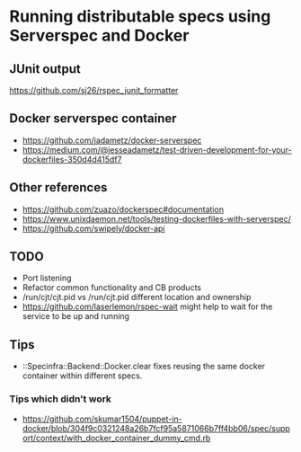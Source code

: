 # Running distributable specs using Serverspec and Docker


## JUnit output

https://github.com/sj26/rspec_junit_formatter

## Docker serverspec container

* https://github.com/jadametz/docker-serverspec
* https://medium.com/@jesseadametz/test-driven-development-for-your-dockerfiles-350d4d415df7


## Other references
* https://github.com/zuazo/dockerspec#documentation
* https://www.unixdaemon.net/tools/testing-dockerfiles-with-serverspec/
* https://github.com/swipely/docker-api

## TODO
* Port listening
* Refactor common functionality and CB products
* /run/cjt/cjt.pid vs /run/cjt.pid different location and ownership
* https://github.com/laserlemon/rspec-wait might help to wait for the service to be up and running

## Tips
* ::Specinfra::Backend::Docker.clear fixes reusing the same docker container within different specs.


### Tips which didn't work
* https://github.com/skumar1504/puppet-in-docker/blob/304f9c0321248a26b7fcf95a5871066b7ff4bb06/spec/support/context/with_docker_container_dummy_cmd.rb